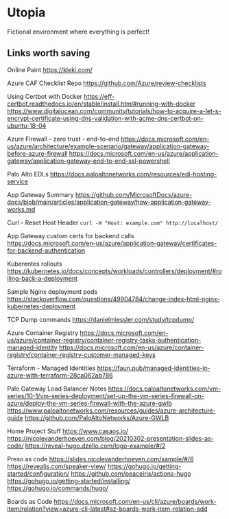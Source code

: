 # Utopia

Fictional environment where everything is perfect!

## Links worth saving

Online Paint
<https://kleki.com/>

Azure CAF Checklist Repo
<https://github.com/Azure/review-checklists>

Using Certbot with Docker
<https://eff-certbot.readthedocs.io/en/stable/install.html#running-with-docker>
<https://www.digitalocean.com/community/tutorials/how-to-acquire-a-let-s-encrypt-certificate-using-dns-validation-with-acme-dns-certbot-on-ubuntu-18-04>

Azure Firewall - zero trust - end-to-end
<https://docs.microsoft.com/en-us/azure/architecture/example-scenario/gateway/application-gateway-before-azure-firewall>
<https://docs.microsoft.com/en-us/azure/application-gateway/application-gateway-end-to-end-ssl-powershell>

Palo Alto EDLs
<https://docs.paloaltonetworks.com/resources/edl-hosting-service>

App Gateway Summary
<https://github.com/MicrosoftDocs/azure-docs/blob/main/articles/application-gateway/how-application-gateway-works.md>

Curl - Reset Host Header
`curl -H "Host: example.com" http://localhost/`

App Gateway custom certs for backend calls
<https://docs.microsoft.com/en-us/azure/application-gateway/certificates-for-backend-authentication>

Kuberentes rollouts
<https://kubernetes.io/docs/concepts/workloads/controllers/deployment/#rolling-back-a-deployment>

Sample Nginx deployment pods
<https://stackoverflow.com/questions/49904784/change-index-html-nginx-kubernetes-deployment>

TCP Dump commands
<https://danielmiessler.com/study/tcpdump/>

Azure Container Registry
<https://docs.microsoft.com/en-us/azure/container-registry/container-registry-tasks-authentication-managed-identity>
<https://docs.microsoft.com/en-us/azure/container-registry/container-registry-customer-managed-keys>

Terraform - Managed Identities
<https://faun.pub/managed-identities-in-azure-with-terraform-28ca062ab786>

Palo Gateway Load Balancer Notes
<https://docs.paloaltonetworks.com/vm-series/10-1/vm-series-deployment/set-up-the-vm-series-firewall-on-azure/deploy-the-vm-series-firewall-with-the-azure-gwlb>
<https://www.paloaltonetworks.com/resources/guides/azure-architecture-guide>
<https://github.com/PaloAltoNetworks/Azure-GWLB>

Home Project Stuff
<https://www.casaos.io/>
<https://nicolevanderhoeven.com/blog/20210302-presentation-slides-as-code/>
<https://reveal-hugo.dzello.com/logo-example/#/2>

Preso as code
<https://slides.nicolevanderhoeven.com/sample/#/6>
<https://revealjs.com/speaker-view/>
<https://gohugo.io/getting-started/configuration/>
<https://github.com/peaceiris/actions-hugo>
<https://gohugo.io/getting-started/installing/>
<https://gohugo.io/commands/hugo/>

Boards as Code
<https://docs.microsoft.com/en-us/cli/azure/boards/work-item/relation?view=azure-cli-latest#az-boards-work-item-relation-add>
